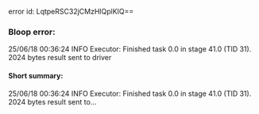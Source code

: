 error id: LqtpeRSC32jCMzHlQplKIQ==
### Bloop error:

25/06/18 00:36:24 INFO Executor: Finished task 0.0 in stage 41.0 (TID 31). 2024 bytes result sent to driver
#### Short summary: 

25/06/18 00:36:24 INFO Executor: Finished task 0.0 in stage 41.0 (TID 31). 2024 bytes result sent to...